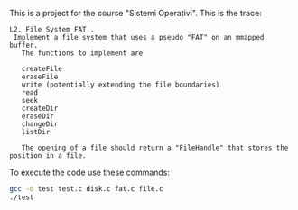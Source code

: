 This is a project for the course "Sistemi Operativi". This is the trace:

```text
L2. File System FAT .
 Implement a file system that uses a pseudo "FAT" on an mmapped buffer.
   The functions to implement are

   createFile
   eraseFile
   write (potentially extending the file boundaries)
   read
   seek
   createDir
   eraseDir
   changeDir
   listDir

   The opening of a file should return a "FileHandle" that stores the position in a file.
```

To execute the code use these commands:
```bash
gcc -o test test.c disk.c fat.c file.c
./test
```
